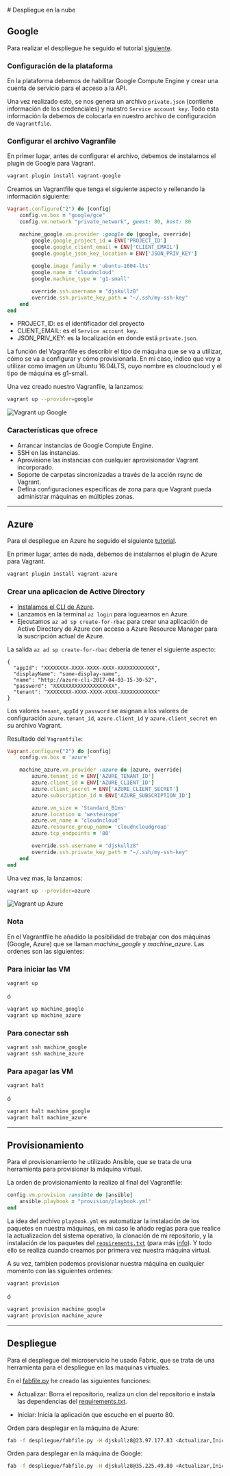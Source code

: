 # Despliegue en la nube

## Google

Para realizar el despliegue he seguido el tutorial [siguiente](https://github.com/mitchellh/vagrant-google).

### Configuración de la plataforma

En la plataforma debemos de habilitar Google Compute Engine y crear una cuenta de servicio para el acceso a la API.

Una vez realizado esto, se nos genera un archivo ```private.json``` (contiene información de los credenciales) y nuestro ```Service account key```. Todo esta información la debemos de colocarla en nuestro archivo de configuración de ```Vagrantfile```.

### Configurar el archivo Vagranfile

En primer lugar, antes de configurar el archivo, debemos de instalarnos el plugin de Google para Vagrant.

```bash
vagrant plugin install vagrant-google
```

Creamos un Vagrantfile que tenga el siguiente aspecto y rellenando la información siguiente:

```ruby
Vagrant.configure("2") do |config|
    config.vm.box = "google/gce"
    config.vm.network "private_network", guest: 80, host: 80

    machine_google.vm.provider :google do |google, override|
        google.google_project_id = ENV['PROJECT_ID']
        google.google_client_email = ENV['CLIENT_EMAIL']
        google.google_json_key_location = ENV['JSON_PRIV_KEY']
        
        google.image_family = 'ubuntu-1604-lts'
        google.name = 'cloudncloud'
        google.machine_type = 'g1-small'

        override.ssh.username = "djskullz8"
        override.ssh.private_key_path = "~/.ssh/my-ssh-key"
    end
end
```

- PROJECT_ID: es el identificador del proyecto
- CLIENT_EMAIL: es el ```Service account key```.
- JSON_PRIV_KEY: es la localización en donde está ```private.json```.

La función del Vagranfile es describir el tipo de máquina que se va a utilizar, cómo se va a configurar y cómo provisionarla.
En mi caso, indico que voy a utilizar como imagen un Ubuntu 16.04LTS, cuyo nombre es cloudncloud y el tipo de máquina es g1-small.

Una vez creado nuestro Vagranfile, la lanzamos:

```bash
vagrant up --provider=google
```

![Vagrant up Google](./imagenes/vagrant-google.png)

### Características que ofrece

- Arrancar instancias de Google Compute Engine.
- SSH en las instancias.
- Aprovisione las instancias con cualquier aprovisionador Vagrant incorporado.
- Soporte de carpetas sincronizadas a través de la acción rsync de Vagrant.
- Defina configuraciones específicas de zona para que Vagrant pueda administrar máquinas en múltiples zonas.

---

## Azure

Para el despliegue en Azure he seguido el siguiente [tutorial](https://github.com/Azure/vagrant-azure/blob/v2.0/README.md).

En primer lugar, antes de nada, debemos de instalarnos el plugin de Azure para Vagrant.

```bash
vagrant plugin install vagrant-azure
```

### Crear una aplicacion de Active Directory

- [Instalamos el CLI de Azure](https://docs.microsoft.com/en-us/cli/azure/install-azure-cli?view=azure-cli-latest).
- Lanzamos en la terminal ```az login``` para loguearnos en Azure.
- Ejecutamos ```az ad sp create-for-rbac``` para crear una aplicación de Active Directory de Azure con acceso a Azure Resource Manager para la suscripción actual de Azure.

La salida ```az ad sp create-for-rbac``` debería de tener el siguiente aspecto:

```text
{
  "appId": "XXXXXXXX-XXXX-XXXX-XXXX-XXXXXXXXXXXX",
  "displayName": "some-display-name",
  "name": "http://azure-cli-2017-04-03-15-30-52",
  "password": "XXXXXXXXXXXXXXXXXXXX",
  "tenant": "XXXXXXXX-XXXX-XXXX-XXXX-XXXXXXXXXXXX"
}
```

Los valores ```tenant```, ```appId``` y ```password``` se asignan a los valores de configuración ```azure.tenant_id```, ```azure.client_id``` y ```azure.client_secret``` en su archivo Vagrant.

Resultado del ```Vagrantfile```:

```ruby
Vagrant.configure("2") do |config|
    config.vm.box = 'azure'

    machine_azure.vm.provider :azure do |azure, override|
        azure.tenant_id = ENV['AZURE_TENANT_ID']
        azure.client_id = ENV['AZURE_CLIENT_ID']
        azure.client_secret = ENV['AZURE_CLIENT_SECRET']
        azure.subscription_id = ENV['AZURE_SUBSCRIPTION_ID']

        azure.vm_size = 'Standard_B1ms'
        azure.location = 'westeurope'
        azure.vm_name = 'cloudncloud'
        azure.resource_group_name= 'cloudncloudgroup'
        azure.tcp_endpoints = '80'

        override.ssh.username = "djskullz8"
        override.ssh.private_key_path = "~/.ssh/my-ssh-key"
    end
end
```

Una vez mas, la lanzamos:

```bash
vagrant up --provider=azure
```

![Vagrant up Azure](./imagenes/vagrant-azure.png)

### Nota

En el Vagrantfile he añadido la posibilidad de trabajar con dos máquinas (Google, Azure) que se llaman *machine_google* y *machine_azure*. Las ordenes son las siguientes:

### Para iniciar las VM

```bash
vagrant up
```

ó

```bash
vagrant up machine_google
vagrant up machine_azure
```

### Para conectar ssh

```bash
vagrant ssh machine_google
vagrant ssh machine_azure
```

### Para apagar las VM

```bash
vagrant halt
```

ó

```bash
vagrant halt machine_google
vagrant halt machine_azure
```

---

## Provisionamiento

Para el provisionamiento he utilizado Ansible, que se trata de una herramienta para provisionar la máquina virtual.

La orden de provisionamiento la realizo al final del Vagrantfile:

```ruby
config.vm.provision :ansible do |ansible|
    ansible.playbook = "provision/playbook.yml"
end
```

La idea del archivo ```playbook.yml``` es automatizar la instalación de los paquetes en nuestra máquinas, en mi caso le añado reglas para que realice la actualizacion del sistema operativo, la clonación de mi repositorio, y la instalación de los paquetes del [```requirements.txt```](../requirements.txt) (para más [info](../provision/playbook.yml)). Y todo ello se realiza cuando creamos por primera vez nuestra máquina virtual.

A su vez, tambien podemos provisionar nuestra máquina en cualquier momento con las siguientes ordenes:

```bash
vagrant provision
```

ó

```bash
vagrant provision machine_google
vagrant provision machine_azure
```

---

## Despliegue

Para el despliegue del microservicio he usado Fabric, que se trata de una herramienta para el despliegue en las maquinas virtuales.

En el [fabfile.py](../despliegue/fabfile.py) he creado las siguientes funciones:

- Actualizar: Borra el repositorio, realiza un clon del repositorio e instala las dependencias del [requirements.txt](../requirements.txt).

- Iniciar: Inicia la aplicación que escuche en el puerto 80.

Orden para desplegar en la máquina de Azure:

```bash
fab -f despliegue/fabfile.py -H djskullz8@23.97.177.83 <Actualizar,Iniciar>
```

Orden para desplegar en la máquina de Google:

```bash
fab -f despliegue/fabfile.py -H djskullz8@35.225.49.80 <Actualizar,Iniciar>
```